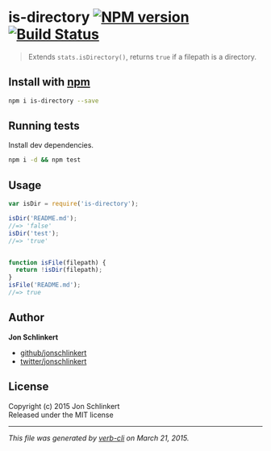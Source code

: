 # is-directory [![NPM version](https://badge.fury.io/js/is-directory.svg)](http://badge.fury.io/js/is-directory)  [![Build Status](https://travis-ci.org/jonschlinkert/is-directory.svg)](https://travis-ci.org/jonschlinkert/is-directory) 

> Extends `stats.isDirectory()`, returns `true` if a filepath is a directory.

## Install with [npm](npmjs.org)

```bash
npm i is-directory --save
```

## Running tests
Install dev dependencies.

```bash
npm i -d && npm test
```

## Usage

```js
var isDir = require('is-directory');

isDir('README.md');
//=> 'false'
isDir('test');
//=> 'true'


function isFile(filepath) {
  return !isDir(filepath);
}
isFile('README.md');
//=> true
```

## Author

**Jon Schlinkert**
 
+ [github/jonschlinkert](https://github.com/jonschlinkert)
+ [twitter/jonschlinkert](http://twitter.com/jonschlinkert) 

## License
Copyright (c) 2015 Jon Schlinkert  
Released under the MIT license

***

_This file was generated by [verb-cli](https://github.com/assemble/verb-cli) on March 21, 2015._